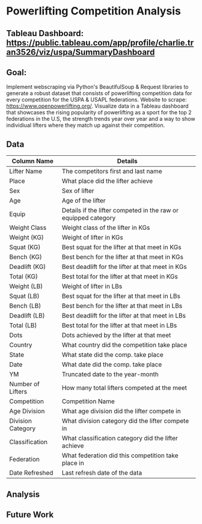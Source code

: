 # Powerlifting Competition Analysis
## Tableau Dashboard: https://public.tableau.com/app/profile/charlie.tran3526/viz/uspa/SummaryDashboard

## Goal: 
Implement webscraping via Python's BeautifulSoup & Request libraries to generate a robust dataset that consists of powerlifting competition data for every competition for the USPA & USAPL federations. Website to scrape: https://www.openpowerlifting.org/. Visualize data in a Tableau dashboard that showcases the rising popularity of powerlifting as a sport for the top 2 federations in the U.S, the strength trends year over year and a way to show individiual lifters where they match up against their competition. 

## Data
Column Name| Details | 
---|---|
Lifter Name| The competitors first and last name |
Place | What place did the lifter achieve|
Sex | Sex of lifter |
Age | Age of the lifter |
Equip | Details if the lifter competed in the raw or equipped category|
Weight Class | Weight class of the lifter in KGs |
Weight (KG) | Weight of lifter in KGs |
Squat (KG) | Best squat for the lifter at that meet in KGs|
Bench (KG) | Best bench for the lifter at that meet in KGs |
Deadlift (KG) | Best deadlift for the lifter at that meet in KGs |
Total (KG) | Best total for the lifter at that meet in KGs |
Weight (LB) | Weight of lifter in LBs |
Squat (LB) | Best squat for the lifter at that meet in LBs|
Bench (LB) | Best bench for the lifter at that meet in LBs |
Deadlift (LB) | Best deadlift for the lifter at that meet in LBs |
Total (LB) | Best total for the lifter at that meet in LBs |
Dots | Dots achieved by the lifter at that meet |
Country | What country did the competition take place|
State | What state did the comp. take place |
Date | What date did the comp. take place |
YM | Truncated date to the year-month |
Number of Lifters | How many total lifters competed at the meet |
Competition | Competition Name|
Age Division | What age division did the lifter compete in |
Division Category | What division category did the lifter compete in|
Classification | What classification category did the lifter achieve |
Federation | What federation did this competition take place in |
Date Refreshed | Last refresh date of the data |




## Analysis

## Future Work
